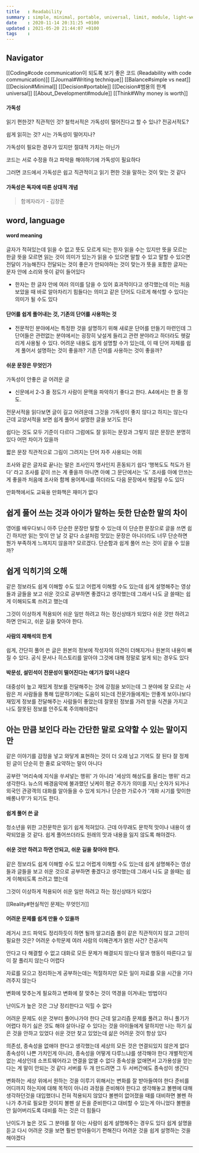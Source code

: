 ```yaml
---
title   : Readability
summary : simple, minimal, portable, universal, limit, module, light-weight
date    : 2020-11-14 20:31:25 +0100
updated : 2021-05-20 21:44:07 +0100
tags    :
---
```


## Navigator

[[Coding#code communication이 되도록 보기 좋은 코드 (Readability with code communication)]]
[[Journal#Writing technique]]
[[Balance#simple vs neat]]
[[Decision#Minimal]]
[[Decision#portable]]
[[Decision#범용의 한계 universal]]
[[About_Development#module]]
[[Think#Why money is worth]]

#### 가독성
읽기 편한것?
직관적인 것?
철학서적은 가독성이 떨어진다고 할 수 있나?
전공서적도?

쉽게 읽히는 것?
시는 가독성이 떨어지나?

가독성이 필요한 경우가 있지만 절대적 가치는 아닌가

코드는 서로 수정을 하고 파악을 해야하기에 가독성이 필요하다

그러면 코드에서 가독성은 쉽고 직관적이고 읽기 편한 것을 말하는 것이 맞는 것 같다

#### 가독성은 독자에 따른 상대적 개념
> 함께자라기 - 김창준

## word, language
#### word meaning
글자가 적혀있는데
읽을 수 없고 뜻도 모르게 되는 한자
읽을 수는 있지만 뜻을 모르는 한글
뜻을 모르면 읽는 것이 의미가 있는가
읽을 수 있으면 말할 수 있고 말할 수 있으면 전달이 가능해진다
전달되는 것이 좋은가
안되야하는 것이 맞는가
뜻을 포함한 글자는 문자 안에 소리와 뜻이 같이 들어있다

- 한자는 한 글자 안에 여러 의미를 담을 수 있어 효과적이다고 생각했는데
이는 처음 보았을 때 바로 알아차리기 힘들다는 의미고
같은 단어도 다르게 해석할 수 있다는 의미가 될 수도 있다

#### 단어를 쉽게 풀어내는 것, 기존의 단어를 사용하는 것
- 전문적인 분야에서는 특정한 것을 설명하기 위해 새로운 단어를 만들기 마련인데 그
 단어들은 관련없는 분야에서는 굉장히 낮설게 들리고 관련 분야라고 하더라도
 헷갈리게 사용될 수 있다. 어려운 내용도 쉽게 설명할 수가 있는데, 이 때 단어
 자체를 쉽게 풀어서 설명하는 것이 좋을까? 기존 단어를 사용하는 것이 좋을까?

#### 쉬운 문장은 무엇인가
가독성이 안좋은 글
어려운 글
+ 신문에서 2-3 줄 정도가 사람이 문맥을 파악하기 좋다고 한다. A4에서는 한 줄 정도.

전문서적을 읽다보면 글이 길고 어려운데 그것을 가독성이 좋지 않다고 하지는 않는다
근데 교양서적을 보면 쉽게 풀어서 설명한 글을 보기도 한다

쉽다는 것도 모두 기준이 다르다
그럼에도 잘 읽히는 문장과 그렇지 않은 문장은 분명히 있다
어떤 차이가 있을까

짧은 문장
직관적으로 그림이 그려지는 단어
자주 사용되는 어휘

조사와 같은 글자로 끝나는 말은 조사인지 명사인지 혼동되기 쉽다
‘행복도도 척도가 된다’ 라고 조사를 같이 쓰는 게 좋을까
아니면 아예 그 문단에서는 ‘도’ 조사를 아예 안쓰는게 좋을까
처음에 조사와 함께 용어제시를 하더라도 다음 문장에서 헷갈릴 수도 있다

만화책에서도 교육용 만화책은 재미가 없다

## 쉽게 풀어 쓰는 것과 아이가 말하는 듯한 단순한 말의 차이
영어를 배우다보니 아주 단순한 문장만 말할 수 있는데
이 단순한 문장으로 글을 쓰면 쉽긴 하지만 읽는 맛이 안 날 것 같다
소설처럼 맛있는 문장은 아니더라도
너무 단순하면 뭔가 부족하게 느껴지지 않을까? 모르겠다.
단순함과 쉽게 풀어 쓰는 것이 같을 수 있을까?

## 쉽게 익히기의 오해
같은 정보라도 쉽게 이해할 수도 있고 어렵게 이해할 수도 있는데
쉽게 설명해주는 영상들과 글들을 보고 쉬운 것으로 공부하면 좋겠다고 생각했는데
그래서 나도 글 쓸때는 쉽게 이해되도록 쓰려고 했는데

그것이 이상하게 적용되어 쉬운 일만 하려고 하는 정신상태가 되었다
쉬운 것만 하려고 하면 안되고, 쉬운 길을 찾아야 한다.

#### 사람의 재해석의 한계
쉽게, 간단히 풀어 쓴 글은 원본의 정보에 작성자의 의견이 더해지거나 원본의 내용이
빠질 수 있다.
공식 문서나 히스토리를 알아야 그것에 대해 정말로 알게 되는 경우도 있다

#### 박문성, 설민석이 전문성이 떨어진다는 얘기가 많이 나온다
대중성이 높고 재밌게 정보를 전달해주는 것에 강점을 보이는데
그 분야에 잘 모르는 사람은 저 사람들을 통해 입문하기에는 도움이 되는데 전문가들에게는 안좋게 보이나보다
재밌게 정보를 전달해주는 사람들이 좋았는데 잘못된 정보를 가려 받을 식견을 가지고 나도 잘못된 정보를 안주도록 주의해야겠다

## 아는 만큼 보인다 라는 간단한 말로 요약할 수 있는 말이지만
같은 이야기를 감정을 넣고 와닿게 표현하는 것이 더 오래 남고 기억도 잘 된다
잘 정제된 글이 단순히 한 줄로 요약하는 말이 아니다

공부란 '머리속에 지식을 쑤셔넣는 행위' 가 아니라
'세상의 해상도를 올리는 행위' 라고 생각한다.
뉴스의 배경음악에 불과했던 닛케이 평균 주가가 의미를 지닌 숫자가 되거나
외국인 관광객의 대화를 알아들을 수 있게 되거나
단순한 가로수가 '개화 시기를 맞이한 배롱나무'가 되기도 한다.

#### 쉽게 풀어 쓴 글
청소년을 위한 고전문학은 읽기 쉽게 적혀있다. 근데 아무래도 문학적 맛이나 내용이
생략되었을 것 같다. 쉽게 풀어쓰더라도 원래의 맛과 내용을 잃지 않도록 해야겠다.

#### 쉬운 것만 하려고 하면 안되고, 쉬운 길을 찾아야 한다.
같은 정보라도 쉽게 이해할 수도 있고 어렵게 이해할 수도 있는데
쉽게 설명해주는 영상들과 글들을 보고 쉬운 것으로 공부하면 좋겠다고 생각했는데
그래서 나도 글 쓸때는 쉽게 이해되도록 쓰려고 했는데

그것이 이상하게 적용되어 쉬운 일만 하려고 하는 정신상태가 되었다

[[Reality#현실적인 문제는 무엇인가]]

#### 어려운 문제를 쉽게 만들 수 있을까
레거시 코드 파악도 정리하듯이 하면 될까
알고리즘 풀이 같은 직관적이지 않고 고민이 필요한 것은?
어려운 수학문제
여러 사람의 이해관계가 얽힌 사건?
전공서적

안다고 다 해결할 수 없고
대화로 모든 문제가 해결되지 않는다
말과 행동이 따른다고 일이 잘 풀리지 않는다
어렵다

자료를 모으고 정리하는게 공부하는데는 적절하지만
모든 일이 자료를 모을 시간을 기다려주지 않는다

변화에 맞추는게 필요하고 변화에 잘 맞추는 것이 역경을 이겨내는 방법이다

난이도가 높은 것은 그냥 정리한다고 익힐 수 없다

어려운 문제도 쉬운 것부터 풀어나가야 한다
근데 알고리즘 문제를 풀려고 하니 풀기가 어렵다
하기 싫은 것도 해야 살아나갈 수 있다는 것을 아이들에게 말하지만 나는 하기 싫은
것을 안하고 있었다
쉬운 것만 찾고 있었는데 삶은 어려운 것이 항상 있다

의존성, 종속성을 없애야 한다고 생각했는데 세상의 모든 것은 연결되있지 않은게
없다
종속성이 나쁜 가치인게 아니라, 종속성을 어떻게 다루느냐를 생각해야 한다
개별적인게 없는 세상인데 소프트웨어라고 연결을 없앨 수 없다
종속성을 없애면서 고가용성을 얻는다는 게 말이 안되는 것 같다
서버를 두 개 만드려면 그 두 서버간에도 종속성이 생긴다

변화하는 세상 위에서 원하는 것을 이루기 위해서는 변화를 잘 받아들여야 한다
준비를 어디까지 하는지에 대해 목적이 아니라 과정을 준비해야 한다고 생각해놓고
볼펜에 대해 생각하던것을 대입했더니 전혀 적용되지 않았다
볼펜이 없어졌을 때를 대비하면 볼펜 하나가 추가로 필요한 것이지 볼펜 살 돈을
준비한다고 대비할 수 있는게 아니었다
볼펜을 안 잃어버리도록 대비를 하는 것은 더 힘들다

난이도가 높은 것도 그 분야를 잘 아는 사람이 쉽게 설명해주는 경우도 있다
쉽게 설명을 듣고 다시 어려운 것을 보면 훨씬 받아들이기 편해진다
어려운 것을 쉽게 설명하는 것을 해야겠다

-----------------------------------------------------------------------
